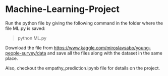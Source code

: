 # Machine-Learning-Project

Run the python file by giving the following command in the folder where the file ML.py is saved:

> python ML.py

Download the file from https://www.kaggle.com/miroslavsabo/young-people-survey/data and save all the files along with the dataset in the same place.

Also, checkout the empathy_prediction.ipynb file for details on the project.

